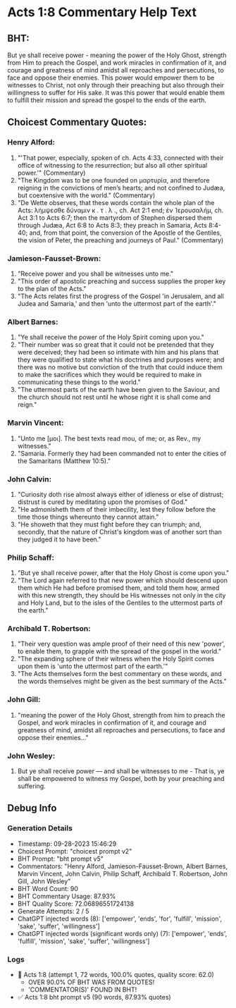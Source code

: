# Acts 1:8 Commentary Help Text

## BHT:
But ye shall receive power - meaning the power of the Holy Ghost, strength from Him to preach the Gospel, and work miracles in confirmation of it, and courage and greatness of mind amidst all reproaches and persecutions, to face and oppose their enemies. This power would empower them to be witnesses to Christ, not only through their preaching but also through their willingness to suffer for His sake. It was this power that would enable them to fulfill their mission and spread the gospel to the ends of the earth.

## Choicest Commentary Quotes:
### Henry Alford:
1. "'That power, especially, spoken of ch. Acts 4:33, connected with their office of witnessing to the resurrection; but also all other spiritual power.'" (Commentary)
2. "The Kingdom was to be one founded on μαρτυρία, and therefore reigning in the convictions of men’s hearts; and not confined to Judæa, but coextensive with the world." (Commentary)
3. "De Wette observes, that these words contain the whole plan of the Acts: λήμψεσθε δύναμιν κ . τ . λ ., ch. Act 2:1 end; ἐν Ἱερουσαλήμ, ch. Act 3:1 to Acts 6:7; then the martyrdom of Stephen dispersed them through Judæa, Act 6:8 to Acts 8:3; they preach in Samaria, Acts 8:4-40; and, from that point, the conversion of the Apostle of the Gentiles, the vision of Peter, the preaching and journeys of Paul." (Commentary)

### Jamieson-Fausset-Brown:
1. "Receive power and you shall be witnesses unto me." 
2. "This order of apostolic preaching and success supplies the proper key to the plan of the Acts."
3. "The Acts relates first the progress of the Gospel 'in Jerusalem, and all Judea and Samaria,' and then 'unto the uttermost part of the earth'."

### Albert Barnes:
1. "Ye shall receive the power of the Holy Spirit coming upon you." 
2. "Their number was so great that it could not be pretended that they were deceived; they had been so intimate with him and his plans that they were qualified to state what his doctrines and purposes were; and there was no motive but conviction of the truth that could induce them to make the sacrifices which they would be required to make in communicating these things to the world."
3. "The uttermost parts of the earth have been given to the Saviour, and the church should not rest until he whose right it is shall come and reign."

### Marvin Vincent:
1. "Unto me [μοι]. The best texts read mou, of me; or, as Rev., my witnesses."
2. "Samaria. Formerly they had been commanded not to enter the cities of the Samaritans (Matthew 10:5)."

### John Calvin:
1. "Curiosity doth rise almost always either of idleness or else of distrust; distrust is cured by meditating upon the promises of God."
2. "He admonisheth them of their imbecility, lest they follow before the time those things whereunto they cannot attain."
3. "He showeth that they must fight before they can triumph; and, secondly, that the nature of Christ's kingdom was of another sort than they judged it to have been."

### Philip Schaff:
1. "But ye shall receive power, after that the Holy Ghost is come upon you." 
2. "The Lord again referred to that new power which should descend upon them which He had before promised them, and told them how, armed with this new strength, they should be His witnesses not only in the city and Holy Land, but to the isles of the Gentiles to the uttermost parts of the earth."

### Archibald T. Robertson:
1. "Their very question was ample proof of their need of this new 'power', to enable them, to grapple with the spread of the gospel in the world."
2. "The expanding sphere of their witness when the Holy Spirit comes upon them is 'unto the uttermost part of the earth.'"
3. "The Acts themselves form the best commentary on these words, and the words themselves might be given as the best summary of the Acts."

### John Gill:
1. "meaning the power of the Holy Ghost, strength from him to preach the Gospel, and work miracles in confirmation of it, and courage and greatness of mind, amidst all reproaches and persecutions, to face and oppose their enemies..."


### John Wesley:
1. But ye shall receive power — and shall be witnesses to me - That is, ye shall be empowered to witness my Gospel, both by your preaching and suffering.


## Debug Info
### Generation Details
- Timestamp: 09-28-2023 15:46:29
- Choicest Prompt: "choicest prompt v2"
- BHT Prompt: "bht prompt v5"
- Commentators: "Henry Alford, Jamieson-Fausset-Brown, Albert Barnes, Marvin Vincent, John Calvin, Philip Schaff, Archibald T. Robertson, John Gill, John Wesley"
- BHT Word Count: 90
- BHT Commentary Usage: 87.93%
- BHT Quality Score: 72.06896551724138
- Generate Attempts: 2 / 5
- ChatGPT injected words (8):
	['empower', 'ends', 'for', 'fulfill', 'mission', 'sake', 'suffer', 'willingness']
- ChatGPT injected words (significant words only) (7):
	['empower', 'ends', 'fulfill', 'mission', 'sake', 'suffer', 'willingness']

### Logs
- 🔄 Acts 1:8 (attempt 1, 72 words, 100.0% quotes, quality score: 62.0) 
	- OVER 90.0% OF BHT WAS FROM QUOTES! 
	- 'COMMENTATOR(S)' FOUND IN BHT!
- ✅ Acts 1:8 bht prompt v5 (90 words, 87.93% quotes)